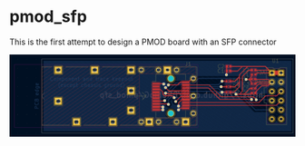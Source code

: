 # pmod_sfp

This is the first attempt to design a PMOD board with an SFP connector

![img_board](./img/img_board.png)